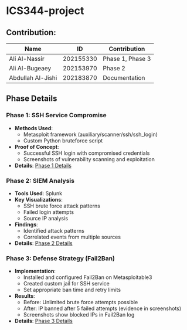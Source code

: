 # ICS344-project

## Contribution:
| Name              | ID        | Contribution     |
|-------------------|-----------|------------------|
| Ali Al-Nassir     | 202155330 | Phase 1, Phase 3 |
| Ali Al-Bugeaey    | 202153970 | Phase 2          |
| Abdullah Al-Jishi | 202183870 | Documentation    |

## Phase Details

### Phase 1: SSH Service Compromise
- **Methods Used**:
  - Metasploit framework (auxiliary/scanner/ssh/ssh_login)
  - Custom Python bruteforce script
- **Proof of Concept**:
  - Successful SSH login with compromised credentials
  - Screenshots of vulnerability scanning and exploitation
- **Details**: [Phase 1 Details](Phase%201/READ.md)

### Phase 2: SIEM Analysis
- **Tools Used**: Splunk
- **Key Visualizations**:
  - SSH brute force attack patterns
  - Failed login attempts
  - Source IP analysis
- **Findings**:
  - Identified attack patterns
  - Correlated events from multiple sources
- **Details**: [Phase 2 Details](Phase%202/READ.md)

### Phase 3: Defense Strategy (Fail2Ban)
- **Implementation**:
  - Installed and configured Fail2Ban on Metasploitable3
  - Created custom jail for SSH service
  - Set appropriate ban time and retry limits
- **Results**:
  - Before: Unlimited brute force attempts possible
  - After: IP banned after 5 failed attempts (evidence in screenshots)
  - Screenshots show blocked IPs in Fail2Ban log
- **Details**: [Phase 3 Details](Phase%203/READ.md)
